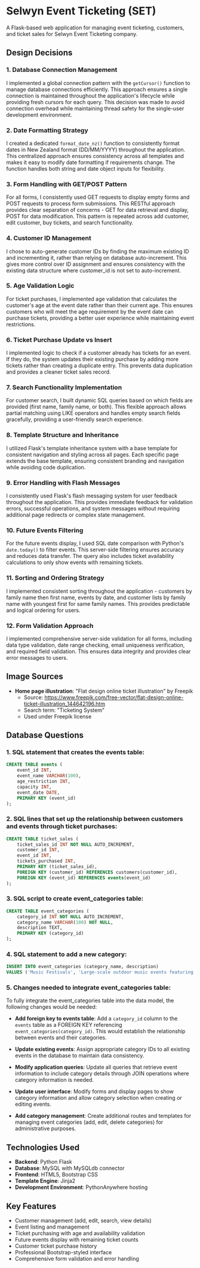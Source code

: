 # Selwyn Event Ticketing (SET)

A Flask-based web application for managing event ticketing, customers, and ticket sales for Selwyn Event Ticketing company.

## Design Decisions

### 1. Database Connection Management
I implemented a global connection pattern with the `getCursor()` function to manage database connections efficiently. This approach ensures a single connection is maintained throughout the application's lifecycle while providing fresh cursors for each query. This decision was made to avoid connection overhead while maintaining thread safety for the single-user development environment.

### 2. Date Formatting Strategy
I created a dedicated `format_date_nz()` function to consistently format dates in New Zealand format (DD/MM/YYYY) throughout the application. This centralized approach ensures consistency across all templates and makes it easy to modify date formatting if requirements change. The function handles both string and date object inputs for flexibility.

### 3. Form Handling with GET/POST Pattern
For all forms, I consistently used GET requests to display empty forms and POST requests to process form submissions. This RESTful approach provides clear separation of concerns - GET for data retrieval and display, POST for data modification. This pattern is repeated across add customer, edit customer, buy tickets, and search functionality.

### 4. Customer ID Management
I chose to auto-generate customer IDs by finding the maximum existing ID and incrementing it, rather than relying on database auto-increment. This gives more control over ID assignment and ensures consistency with the existing data structure where customer_id is not set to auto-increment.

### 5. Age Validation Logic
For ticket purchases, I implemented age validation that calculates the customer's age at the event date rather than their current age. This ensures customers who will meet the age requirement by the event date can purchase tickets, providing a better user experience while maintaining event restrictions.

### 6. Ticket Purchase Update vs Insert
I implemented logic to check if a customer already has tickets for an event. If they do, the system updates their existing purchase by adding more tickets rather than creating a duplicate entry. This prevents data duplication and provides a cleaner ticket sales record.

### 7. Search Functionality Implementation
For customer search, I built dynamic SQL queries based on which fields are provided (first name, family name, or both). This flexible approach allows partial matching using LIKE operators and handles empty search fields gracefully, providing a user-friendly search experience.

### 8. Template Structure and Inheritance
I utilized Flask's template inheritance system with a base template for consistent navigation and styling across all pages. Each specific page extends the base template, ensuring consistent branding and navigation while avoiding code duplication.

### 9. Error Handling with Flash Messages
I consistently used Flask's flash messaging system for user feedback throughout the application. This provides immediate feedback for validation errors, successful operations, and system messages without requiring additional page redirects or complex state management.

### 10. Future Events Filtering
For the future events display, I used SQL date comparison with Python's `date.today()` to filter events. This server-side filtering ensures accuracy and reduces data transfer. The query also includes ticket availability calculations to only show events with remaining tickets.

### 11. Sorting and Ordering Strategy
I implemented consistent sorting throughout the application - customers by family name then first name, events by date, and customer lists by family name with youngest first for same family names. This provides predictable and logical ordering for users.

### 12. Form Validation Approach
I implemented comprehensive server-side validation for all forms, including data type validation, date range checking, email uniqueness verification, and required field validation. This ensures data integrity and provides clear error messages to users.

## Image Sources

- **Home page illustration**: "Flat design online ticket illustration" by Freepik
  - Source: https://www.freepik.com/free-vector/flat-design-online-ticket-illustration_144642196.htm
  - Search term: "Ticketing System"
  - Used under Freepik license

## Database Questions

### 1. SQL statement that creates the events table:

```sql
CREATE TABLE events (
    event_id INT,
    event_name VARCHAR(100),
    age_restriction INT,
    capacity INT,
    event_date DATE,
    PRIMARY KEY (event_id)
);
```

### 2. SQL lines that set up the relationship between customers and events through ticket purchases:

```sql
CREATE TABLE ticket_sales (
    ticket_sales_id INT NOT NULL AUTO_INCREMENT,
    customer_id INT,
    event_id INT,
    tickets_purchased INT,
    PRIMARY KEY (ticket_sales_id),
    FOREIGN KEY (customer_id) REFERENCES customers(customer_id),
    FOREIGN KEY (event_id) REFERENCES events(event_id)
);
```

### 3. SQL script to create event_categories table:

```sql
CREATE TABLE event_categories (
    category_id INT NOT NULL AUTO_INCREMENT,
    category_name VARCHAR(100) NOT NULL,
    description TEXT,
    PRIMARY KEY (category_id)
);
```

### 4. SQL statement to add a new category:

```sql
INSERT INTO event_categories (category_name, description)
VALUES ('Music Festivals', 'Large-scale outdoor music events featuring multiple artists and stages');
```

### 5. Changes needed to integrate event_categories table:

To fully integrate the event_categories table into the data model, the following changes would be needed:

- **Add foreign key to events table**: Add a `category_id` column to the `events` table as a FOREIGN KEY referencing `event_categories(category_id)`. This would establish the relationship between events and their categories.

- **Update existing events**: Assign appropriate category IDs to all existing events in the database to maintain data consistency.

- **Modify application queries**: Update all queries that retrieve event information to include category details through JOIN operations where category information is needed.

- **Update user interface**: Modify forms and display pages to show category information and allow category selection when creating or editing events.

- **Add category management**: Create additional routes and templates for managing event categories (add, edit, delete categories) for administrative purposes.

## Technologies Used

- **Backend**: Python Flask
- **Database**: MySQL with MySQLdb connector
- **Frontend**: HTML5, Bootstrap CSS
- **Template Engine**: Jinja2
- **Development Environment**: PythonAnywhere hosting

## Key Features

- Customer management (add, edit, search, view details)
- Event listing and management
- Ticket purchasing with age and availability validation
- Future events display with remaining ticket counts
- Customer ticket purchase history
- Professional Bootstrap-styled interface
- Comprehensive form validation and error handling